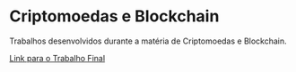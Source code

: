 # Criptomoedas e Blockchain
Trabalhos desenvolvidos durante a matéria de Criptomoedas e Blockchain.

[Link para o Trabalho Final](https://github.com/Tornom/Projeto-Blockchain---SSC0958---Criptomoedas-e-Blockchain)
